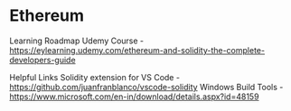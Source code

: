 # Ethereum

Learning Roadmap
  Udemy Course - https://eylearning.udemy.com/ethereum-and-solidity-the-complete-developers-guide

Helpful Links
  Solidity extension for VS Code - https://github.com/juanfranblanco/vscode-solidity
  Windows Build Tools - https://www.microsoft.com/en-in/download/details.aspx?id=48159
